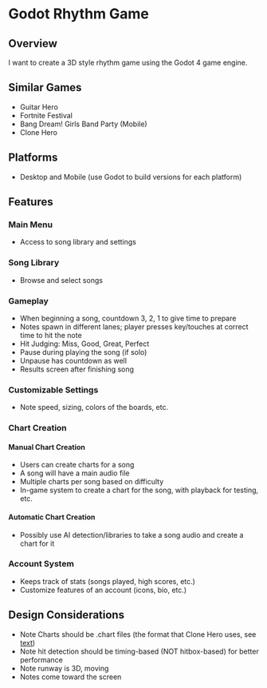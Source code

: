 # Godot Rhythm Game

## Overview
I want to create a 3D style rhythm game using the Godot 4 game engine.

## Similar Games
- Guitar Hero
- Fortnite Festival
- Bang Dream! Girls Band Party (Mobile)
- Clone Hero

## Platforms
- Desktop and Mobile (use Godot to build versions for each platform)

## Features

### Main Menu
- Access to song library and settings

### Song Library
- Browse and select songs

### Gameplay
- When beginning a song, countdown 3, 2, 1 to give time to prepare
- Notes spawn in different lanes; player presses key/touches at correct time to hit the note
- Hit Judging: Miss, Good, Great, Perfect
- Pause during playing the song (if solo)
- Unpause has countdown as well
- Results screen after finishing song

### Customizable Settings
- Note speed, sizing, colors of the boards, etc.

### Chart Creation
#### Manual Chart Creation
- Users can create charts for a song
- A song will have a main audio file
- Multiple charts per song based on difficulty
- In-game system to create a chart for the song, with playback for testing, etc.

#### Automatic Chart Creation
- Possibly use AI detection/libraries to take a song audio and create a chart for it

### Account System
- Keeps track of stats (songs played, high scores, etc.)
- Customize features of an account (icons, bio, etc.)

## Design Considerations
- Note Charts should be .chart files (the format that Clone Hero uses, see [text](<Core Infrastructure.md>))
- Note hit detection should be timing-based (NOT hitbox-based) for better performance
- Note runway is 3D, moving
- Notes come toward the screen
